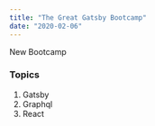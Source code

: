 ```yaml
---
title: "The Great Gatsby Bootcamp"
date: "2020-02-06"
---
```


New Bootcamp

### Topics

1. Gatsby
2. Graphql
3. React
